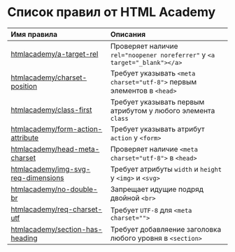 # Список правил от HTML Academy

| Имя правила                                                                      | Описания                                                                 |
|:---------------------------------------------------------------------------------|:-------------------------------------------------------------------------|
| [htmlacademy/a-target-rel](../rules/a-target-rel/README.md)                      | Проверяет наличие `rel="noopener noreferrer"` у `<a target="_blank"></a>` |
| [htmlacademy/charset-position](../rules/charset-position/README.md)              | Требует указывать `<meta charset="utf-8">` первым элементов в `<head>`   |
| [htmlacademy/class-first](../rules/class-first/README.md)                        | Требует указывать первым атрибутом у любого элемента `class`             |
| [htmlacademy/form-action-attribute](../rules/form-action-attribute/README.md)    | Требует указывать атрибут `action` у `<form>`                            |
| [htmlacademy/head-meta-charset](../rules/head-meta-charset/README.md)            | Проверяет наличие `<meta charset="utf-8">` в `<head>`                    |
| [htmlacademy/img-svg-req-dimensions](../rules/img-svg-req-dimensions/README.md)  | Требует атрибуты `width` и `height` у `<img>` и `<svg>`                  |
| [htmlacademy/no-double-br](../rules/no-double-br/README.md)                      | Запрещает идущие подряд двойной `<br>`                                   |
| [htmlacademy/req-charset-utf](../rules/req-charset-utf/README.md)                | Требует `UTF-8` для `<meta charset="">`                                  |
| [htmlacademy/section-has-heading](../rules/section-has-heading/README.md)        | Требует добавляение заголовка любого уровня в `<section>`                |
